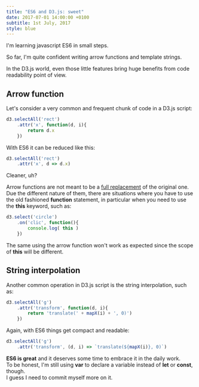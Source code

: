 ```yaml
---
title: "ES6 and D3.js: sweet"
date: 2017-07-01 14:00:00 +0100
subtitle: 1st July, 2017
style: blue
---
```


I'm learning javascript ES6 in small steps.

So far, I'm quite confident writing arrow functions and template strings.

In the D3.js world, even those little features bring huge benefits from code readability point of view.

## Arrow function

Let's consider a very common and frequent chunk of code in a D3.js script:

```javascript
d3.selectAll('rect')
	.attr('x', function(d, i){
		return d.x
	})
```

With ES6 it can be reduced like this:

```javascript
d3.selectAll('rect')
	.attr('x', d => d.x)
```

Cleaner, uh?

Arrow functions are not meant to be a [full replacement](https://stackoverflow.com/questions/34361379/arrow-function-vs-function-declaration-expressions-are-they-equivalent-exch) of the original one. Due the different nature of them, there are situations where you have to use the old fashioned **function** statement, in particular when you need to use the **this** keyword, such as:

```javascript
d3.select('circle')
	.on('clic', function(){
		console.log( this )
	})
```

The same using the arrow function won't work as expected since the scope of **this** will be different.

## String interpolation

Another common operation in D3.js script is the string interpolation, such as:

```javascript
d3.selectAll('g')
	.attr('transform', function(d, i){
		return 'translate(' + mapX(i) + ', 0)')
	})
```

Again, with ES6 things get compact and readable:

```javascript
d3.selectAll('g')
	.attr('transform', (d, i) => `translate(${mapX(i)}, 0)`)
```

**ES6 is great** and it deserves some time to embrace it in the daily work.  
To be honest, I'm still using **var** to declare a variable instead of **let** or **const**, though.  
I guess I need to commit myself more on it.